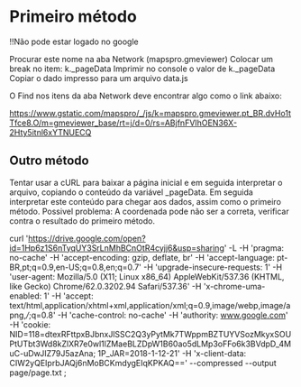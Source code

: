 
# Primeiro método

!!Não pode estar logado no google

Procurar este nome na aba Network (mapspro.gmeviewer)
Colocar um break no item: k._pageData
Imprimir no console o valor de k._pageData
Copiar o dado impresso para um arquivo data.js

O Find nos itens da aba Network deve encontrar algo como o link abaixo:

https://www.gstatic.com/mapspro/_/js/k=mapspro.gmeviewer.pt_BR.dvHo1tTfce8.O/m=gmeviewer_base/rt=j/d=0/rs=ABjfnFVIhOEN36X-2Hty5itnl6xYTNUECQ

## Outro método

Tentar usar a cURL para baixar a página inicial e em seguida interpretar o arquivo, copiando o conteúdo da variável _pageData. Em seguida interpretar este conteúdo para chegar aos dados, assim como o primeiro método.
Possivel problema: A coordenada pode não ser a correta, verificar contra o resultado do primeiro método.

curl 'https://drive.google.com/open?id=1Hp6z1S6nTyqUY3SrLnMhBCnOtR4cyjj6&usp=sharing' -L -H 'pragma: no-cache' -H 'accept-encoding: gzip, deflate, br' -H 'accept-language: pt-BR,pt;q=0.9,en-US;q=0.8,en;q=0.7' -H 'upgrade-insecure-requests: 1' -H 'user-agent: Mozilla/5.0 (X11; Linux x86_64) AppleWebKit/537.36 (KHTML, like Gecko) Chrome/62.0.3202.94 Safari/537.36' -H 'x-chrome-uma-enabled: 1' -H 'accept: text/html,application/xhtml+xml,application/xml;q=0.9,image/webp,image/apng,*/*;q=0.8' -H 'cache-control: no-cache' -H 'authority: www.google.com' -H 'cookie: NID=118=dtexRFttpxBJbnxJlSSC2Q3yPytMk7TWppmBZTUYVSozMkyxSOUPtUTbt3Wd8kZlXR7e0wl1lZMaeBLZDpW1B60ao5dLMp3oFFo6k3BVdpD_4MuC-uDwJIZ79J5azAna; 1P_JAR=2018-1-12-21' -H 'x-client-data: CIW2yQEIprbJAQj6nMoBCKmdygEIqKPKAQ==' --compressed --output page/page.txt ;

